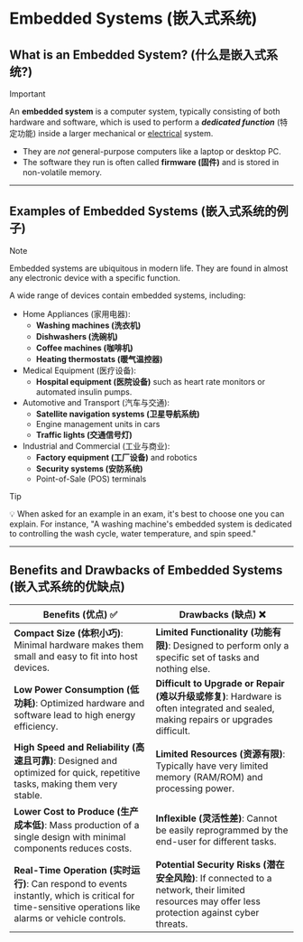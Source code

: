 # Embedded Systems (嵌入式系统)

## What is an Embedded System? (什么是嵌入式系统?)

> [!IMPORTANT]
> An **embedded system** is a computer system, typically consisting of both hardware and software, which is used to perform a **_dedicated function_** (特定功能) inside a larger mechanical or <ins>electrical</ins> system.

- They are _not_ general-purpose computers like a laptop or desktop PC.
- The software they run is often called **firmware (固件)** and is stored in non-volatile memory.

---

## Examples of Embedded Systems (嵌入式系统的例子)

> [!NOTE]
> Embedded systems are ubiquitous in modern life. They are found in almost any electronic device with a specific function.

A wide range of devices contain embedded systems, including:
- Home Appliances (家用电器):
  - **Washing machines (洗衣机)**
  - **Dishwashers (洗碗机)**
  - **Coffee machines (咖啡机)**
  - **Heating thermostats (暖气温控器)**
- Medical Equipment (医疗设备):
  - **Hospital equipment (医院设备)** such as heart rate monitors or automated insulin pumps.
- Automotive and Transport (汽车与交通):
  - **Satellite navigation systems (卫星导航系统)**
  - Engine management units in cars
  - **Traffic lights (交通信号灯)**
- Industrial and Commercial (工业与商业):
  - **Factory equipment (工厂设备)** and robotics
  - **Security systems (安防系统)**
  - Point-of-Sale (POS) terminals

> [!TIP]
> 💡 When asked for an example in an exam, it's best to choose one you can explain. For instance, "A washing machine's embedded system is dedicated to controlling the wash cycle, water temperature, and spin speed."

---

## Benefits and Drawbacks of Embedded Systems (嵌入式系统的优缺点)

| Benefits (优点) ✅                                                                                                        | Drawbacks (缺点) ❌                                                                                                       |
| ------------------------------------------------------------------------------------------------------------------------- | ------------------------------------------------------------------------------------------------------------------------- |
| **Compact Size (体积小巧)**: Minimal hardware makes them small and easy to fit into host devices.                         | **Limited Functionality (功能有限)**: Designed to perform only a specific set of tasks and nothing else.                |
| **Low Power Consumption (低功耗)**: Optimized hardware and software lead to high energy efficiency.                       | **Difficult to Upgrade or Repair (难以升级或修复)**: Hardware is often integrated and sealed, making repairs or upgrades difficult. |
| **High Speed and Reliability (高速且可靠)**: Designed and optimized for quick, repetitive tasks, making them very stable. | **Limited Resources (资源有限)**: Typically have very limited memory (RAM/ROM) and processing power.                    |
| **Lower Cost to Produce (生产成本低)**: Mass production of a single design with minimal components reduces costs.         | **Inflexible (灵活性差)**: Cannot be easily reprogrammed by the end-user for different tasks.                             |
| **Real-Time Operation (实时运行)**: Can respond to events instantly, which is critical for time-sensitive operations like alarms or vehicle controls. | **Potential Security Risks (潜在安全风险)**: If connected to a network, their limited resources may offer less protection against cyber threats. |